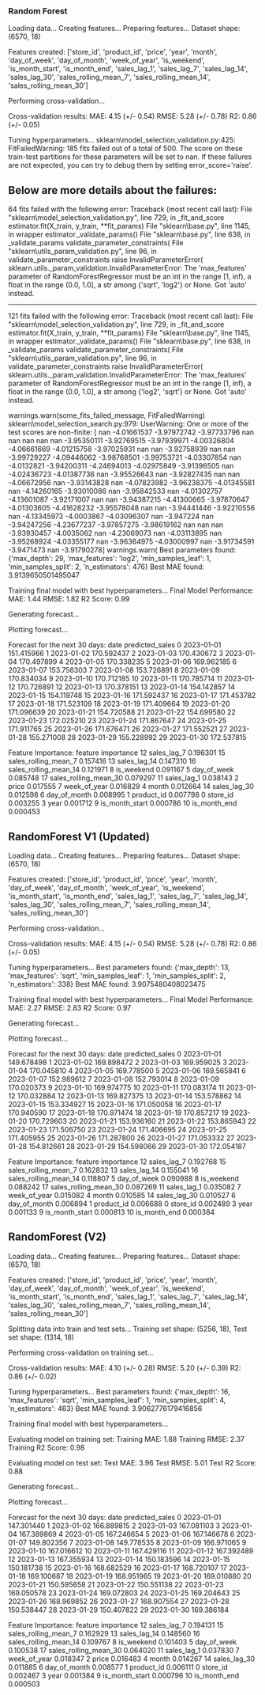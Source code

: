 ### Random Forest

Loading data...
Creating features...
Preparing features...
Dataset shape: (6570, 18)

Features created: ['store_id', 'product_id', 'price', 'year', 'month', 'day_of_week', 'day_of_month', 'week_of_year', 'is_weekend', 'is_month_start', 'is_month_end', 'sales_lag_1', 'sales_lag_7', 'sales_lag_14', 'sales_lag_30', 'sales_rolling_mean_7', 'sales_rolling_mean_14', 'sales_rolling_mean_30']

Performing cross-validation...

Cross-validation results:
MAE: 4.15 (+/- 0.54) 
RMSE: 5.28 (+/- 0.78)
R2: 0.86 (+/- 0.05)

Tuning hyperparameters...
<site>sklearn\model_selection\_validation.py:425: FitFailedWarning: 
185 fits failed out of a total of 500.
The score on these train-test partitions for these parameters will be set to nan.
If these failures are not expected, you can try to debug them by setting error_score='raise'.

Below are more details about the failures:
--------------------------------------------------------------------------------
64 fits failed with the following error:
Traceback (most recent call last):
  File "<site>sklearn\model_selection\_validation.py", line 729, in _fit_and_score
    estimator.fit(X_train, y_train, **fit_params)
  File "<site>sklearn\base.py", line 1145, in wrapper
    estimator._validate_params()
  File "<site>sklearn\base.py", line 638, in _validate_params
    validate_parameter_constraints(
  File "<site>sklearn\utils\_param_validation.py", line 96, in validate_parameter_constraints
    raise InvalidParameterError(
sklearn.utils._param_validation.InvalidParameterError: The 'max_features' parameter of RandomForestRegressor must be an int in the range [1, inf), a float in the range (0.0, 1.0], a str among {'sqrt', 'log2'} or None. Got 'auto' instead.

--------------------------------------------------------------------------------
121 fits failed with the following error:
Traceback (most recent call last):
  File "<site>sklearn\model_selection\_validation.py", line 729, in _fit_and_score
    estimator.fit(X_train, y_train, **fit_params)
  File "<site>sklearn\base.py", line 1145, in wrapper
    estimator._validate_params()
  File "<site>sklearn\base.py", line 638, in _validate_params
    validate_parameter_constraints(
  File "<site>sklearn\utils\_param_validation.py", line 96, in validate_parameter_constraints
    raise InvalidParameterError(
sklearn.utils._param_validation.InvalidParameterError: The 'max_features' parameter of RandomForestRegressor must be an int in the range [1, inf), a float in the range (0.0, 1.0], a str among {'log2', 'sqrt'} or None. Got 'auto' instead.

  warnings.warn(some_fits_failed_message, FitFailedWarning)
<site>sklearn\model_selection\_search.py:979: UserWarning: One or more of the test scores are non-finite: [        nan -4.01661537 -3.97972742 -3.97733796         nan         nan
         nan         nan         nan -3.95350111 -3.92769515 -3.97939971
 -4.00326804 -4.06661669 -4.01215758 -3.97025931         nan         nan
 -3.92758939         nan         nan -3.99729227 -4.09446062 -3.98768501
 -3.99753721 -4.03307854         nan -4.0132821  -3.94200311 -4.24694013
 -4.02975849 -3.91396505         nan -4.02436723 -4.01387736         nan
 -3.95526643         nan -3.92827435         nan         nan -4.06672956
         nan -3.93143828         nan -4.07823982 -3.96238375 -4.01345581
         nan -4.14260165 -3.93010086         nan -3.95842533         nan
 -4.01302757 -4.13601087 -3.92171007         nan         nan -3.94387215
 -4.41300665 -3.97870647 -4.01303605 -4.41628232 -3.95578048         nan
         nan -3.94441446 -3.92210556         nan -4.13345973 -4.0003867
 -4.03096307         nan -3.947224           nan -3.94247256 -4.23677237
 -3.97857275 -3.98619162         nan         nan         nan -3.93930457
 -4.0035062          nan -4.23069073         nan -4.03113895         nan
 -3.95268924 -4.03355177         nan -3.96364975 -4.03000997         nan
 -3.91734591 -3.9471473          nan -3.91790278]
  warnings.warn(
Best parameters found:  {'max_depth': 29, 'max_features': 'log2', 'min_samples_leaf': 1, 'min_samples_split': 2, 'n_estimators': 476}
Best MAE found:  3.9139650501495047

Training final model with best hyperparameters...
Final Model Performance:
MAE: 1.44
RMSE: 1.82
R2 Score: 0.99

Generating forecast...

Plotting forecast...

Forecast for the next 30 days:
         date  predicted_sales
0  2023-01-01       151.415966
1  2023-01-02       170.592437
2  2023-01-03       170.430672
3  2023-01-04       170.497899
4  2023-01-05       170.338235
5  2023-01-06       169.962185
6  2023-01-07       153.756303
7  2023-01-08       153.726891
8  2023-01-09       170.834034
9  2023-01-10       170.712185
10 2023-01-11       170.785714
11 2023-01-12       170.726891
12 2023-01-13       170.378151
13 2023-01-14       154.142857
14 2023-01-15       154.119748
15 2023-01-16       171.592437
16 2023-01-17       171.453782
17 2023-01-18       171.523109
18 2023-01-19       171.409664
19 2023-01-20       171.096639
20 2023-01-21       154.720588
21 2023-01-22       154.699580
22 2023-01-23       172.025210
23 2023-01-24       171.867647
24 2023-01-25       171.911765
25 2023-01-26       171.676471
26 2023-01-27       171.552521
27 2023-01-28       155.271008
28 2023-01-29       155.228992
29 2023-01-30       172.537815

Feature Importance:
                  feature  importance
12            sales_lag_7    0.196301
15   sales_rolling_mean_7    0.157416
13           sales_lag_14    0.147310
16  sales_rolling_mean_14    0.121971
8              is_weekend    0.091167
5             day_of_week    0.085748
17  sales_rolling_mean_30    0.079297
11            sales_lag_1    0.038143
2                   price    0.017555
7            week_of_year    0.016829
4                   month    0.012664
14           sales_lag_30    0.012598
6            day_of_month    0.008995
1              product_id    0.007798
0                store_id    0.003255
3                    year    0.001712
9          is_month_start    0.000786
10           is_month_end    0.000453


RandomForest V1 (Updated)
-----------------------------------------------------------------------------------------

Loading data...
Creating features...
Preparing features...
Dataset shape: (6570, 18)

Features created: ['store_id', 'product_id', 'price', 'year', 'month', 'day_of_week', 'day_of_month', 'week_of_year', 'is_weekend', 'is_month_start', 'is_month_end', 'sales_lag_1', 'sales_lag_7', 'sales_lag_14', 'sales_lag_30', 'sales_rolling_mean_7', 'sales_rolling_mean_14', 'sales_rolling_mean_30']

Performing cross-validation...

Cross-validation results:
MAE: 4.15 (+/- 0.54)
RMSE: 5.28 (+/- 0.78)
R2: 0.86 (+/- 0.05)

Tuning hyperparameters...
Best parameters found:  {'max_depth': 13, 'max_features': 'sqrt', 'min_samples_leaf': 1, 'min_samples_split': 2, 'n_estimators': 338}
Best MAE found:  3.9075480408023475

Training final model with best hyperparameters...
Final Model Performance:
MAE: 2.27
RMSE: 2.83
R2 Score: 0.97

Generating forecast...

Plotting forecast...

Forecast for the next 30 days:
         date  predicted_sales
0  2023-01-01       149.678498
1  2023-01-02       169.898472
2  2023-01-03       169.959025
3  2023-01-04       170.045810
4  2023-01-05       169.778500
5  2023-01-06       169.565841
6  2023-01-07       152.989612
7  2023-01-08       152.793014
8  2023-01-09       170.020373
9  2023-01-10       169.974775
10 2023-01-11       170.083174
11 2023-01-12       170.032884
12 2023-01-13       169.827375
13 2023-01-14       153.578862
14 2023-01-15       153.334927
15 2023-01-16       171.050058
16 2023-01-17       170.940590
17 2023-01-18       170.971474
18 2023-01-19       170.857217
19 2023-01-20       170.729603
20 2023-01-21       153.936160
21 2023-01-22       153.865943
22 2023-01-23       171.506750
23 2023-01-24       171.406695
24 2023-01-25       171.405955
25 2023-01-26       171.287800
26 2023-01-27       171.053332
27 2023-01-28       154.812661
28 2023-01-29       154.598066
29 2023-01-30       172.054187

Feature Importance:
                  feature  importance
12            sales_lag_7    0.192768
15   sales_rolling_mean_7    0.162832
13           sales_lag_14    0.155041
16  sales_rolling_mean_14    0.118807
5             day_of_week    0.090988
8              is_weekend    0.088242
17  sales_rolling_mean_30    0.087269
11            sales_lag_1    0.035082
7            week_of_year    0.015082
4                   month    0.010585
14           sales_lag_30    0.010527
6            day_of_month    0.006894
1              product_id    0.006688
0                store_id    0.002489
3                    year    0.001133
9          is_month_start    0.000813
10           is_month_end    0.000384


RandomForest (V2)
-----------------------------

Loading data...
Creating features...
Preparing features...
Dataset shape: (6570, 18)

Features created: ['store_id', 'product_id', 'price', 'year', 'month', 'day_of_week', 'day_of_month', 'week_of_year', 'is_weekend', 'is_month_start', 'is_month_end', 'sales_lag_1', 'sales_lag_7', 'sales_lag_14', 'sales_lag_30', 'sales_rolling_mean_7', 'sales_rolling_mean_14', 'sales_rolling_mean_30']

Splitting data into train and test sets...
Training set shape: (5256, 18), Test set shape: (1314, 18)

Performing cross-validation on training set...

Cross-validation results:
MAE: 4.10 (+/- 0.28)
RMSE: 5.20 (+/- 0.39)
R2: 0.86 (+/- 0.02)

Tuning hyperparameters...
Best parameters found:  {'max_depth': 16, 'max_features': 'sqrt', 'min_samples_leaf': 1, 'min_samples_split': 4, 'n_estimators': 463}
Best MAE found:  3.9062776179416856

Training final model with best hyperparameters...

Evaluating model on training set:
Training MAE: 1.88
Training RMSE: 2.37
Training R2 Score: 0.98

Evaluating model on test set:
Test MAE: 3.96
Test RMSE: 5.01
Test R2 Score: 0.88

Generating forecast...

Plotting forecast...

Forecast for the next 30 days:
         date  predicted_sales
0  2023-01-01       147.301440
1  2023-01-02       166.889815
2  2023-01-03       167.081103
3  2023-01-04       167.389869
4  2023-01-05       167.246654
5  2023-01-06       167.146678
6  2023-01-07       149.802356
7  2023-01-08       149.778535
8  2023-01-09       166.971065
9  2023-01-10       167.016612
10 2023-01-11       167.429116
11 2023-01-12       167.392489
12 2023-01-13       167.355934
13 2023-01-14       150.183596
14 2023-01-15       150.181738
15 2023-01-16       168.682529
16 2023-01-17       168.720107
17 2023-01-18       169.100687
18 2023-01-19       168.951965
19 2023-01-20       169.010880
20 2023-01-21       150.595658
21 2023-01-22       150.551138
22 2023-01-23       169.050578
23 2023-01-24       169.072803
24 2023-01-25       169.204643
25 2023-01-26       168.969852
26 2023-01-27       168.907554
27 2023-01-28       150.538447
28 2023-01-29       150.407822
29 2023-01-30       169.386184

Feature Importance:
                  feature  importance
12            sales_lag_7    0.194131
15   sales_rolling_mean_7    0.162929
13           sales_lag_14    0.148560
16  sales_rolling_mean_14    0.109767
8              is_weekend    0.101403
5             day_of_week    0.100538
17  sales_rolling_mean_30    0.064020
11            sales_lag_1    0.037830
7            week_of_year    0.018347
2                   price    0.016483
4                   month    0.014267
14           sales_lag_30    0.011885
6            day_of_month    0.008577
1              product_id    0.006111
0                store_id    0.002467
3                    year    0.001384
9          is_month_start    0.000796
10           is_month_end    0.000503